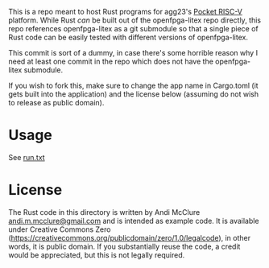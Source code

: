 This is a repo meant to host Rust programs for agg23's [Pocket RISC-V](https://github.com/agg23/openfpga-litex) platform. While Rust *can* be built out of the openfpga-litex repo directly, this repo references openfpga-litex as a git submodule so that a single piece of Rust code can be easily tested with different versions of openfpga-litex.

This commit is sort of a dummy, in case there's some horrible reason why I need at least one commit in the repo which does not have the openfpga-litex submodule.

If you wish to fork this, make sure to change the app name in Cargo.toml (it gets built into the application) and the license below (assuming do not wish to release as public domain).

# Usage

See [run.txt](run.txt)

# License

The Rust code in this directory is written by Andi McClure <andi.m.mcclure@gmail.com> and is intended as example code. It is available under Creative Commons Zero (https://creativecommons.org/publicdomain/zero/1.0/legalcode), in other words, it is public domain. If you substantially reuse the code, a credit would be appreciated, but this is not legally required.
